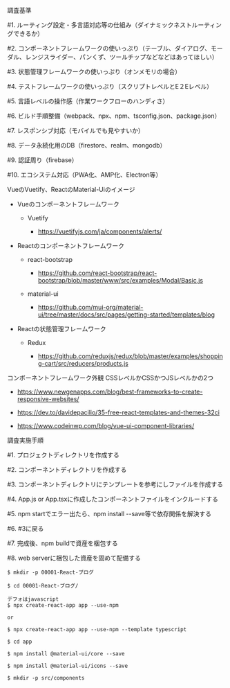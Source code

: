 調査基準

#1. ルーティング設定・多言語対応等の仕組み（ダイナミックネストルーティングできるか）

#2. コンポーネントフレームワークの使いっぷり（テーブル、ダイアログ、モーダル、レンジスライダー、パンくず、ツールチップなどなどはあってほしい）

#3. 状態管理フレームワークの使いっぷり（オンメモリの場合）

#4. テストフレームワークの使いっぷり（スクリプトレベルとE２Eレベル）

#5. 言語レベルの操作感（作業ワークフローのハンディさ）

#6. ビルド手順整備（webpack、npx、npm、tsconfig.json、package.json）

#7. レスポンシブ対応（モバイルでも見やすいか）

#8. データ永続化用のDB（firestore、realm、mongodb）

#9. 認証周り（firebase）

#10. エコシステム対応（PWA化、AMP化、Electron等）

VueのVuetify、ReactのMaterial-Uiのイメージ

- Vueのコンポーネントフレームワーク

  - Vuetify

    - https://vuetifyjs.com/ja/components/alerts/

- Reactのコンポーネントフレームワーク

  - react-bootstrap

    - https://github.com/react-bootstrap/react-bootstrap/blob/master/www/src/examples/Modal/Basic.js

  - material-ui

    - https://github.com/mui-org/material-ui/tree/master/docs/src/pages/getting-started/templates/blog

- Reactの状態管理フレームワーク

  - Redux
    
    - https://github.com/reduxjs/redux/blob/master/examples/shopping-cart/src/reducers/products.js

コンポーネントフレームワーク外観 CSSレベルかCSSかつJSレベルかの2つ

  - https://www.newgenapps.com/blog/best-frameworks-to-create-responsive-websites/

  - https://dev.to/davidepacilio/35-free-react-templates-and-themes-32ci
  
  - https://www.codeinwp.com/blog/vue-ui-component-libraries/

調査実施手順

#1. プロジェクトディレクトリを作成する

#2. コンポーネントディレクトリを作成する

#3. コンポーネントディレクトリにテンプレートを参考にしファイルを作成する

#4. App.js or App.tsxに作成したコンポーネントファイルをインクルードする

#5. npm startでエラー出たら、npm install --save等で依存関係を解決する

#6. #3に戻る

#7. 完成後、npm buildで資産を梱包する

#8. web serverに梱包した資産を固めて配備する

```
$ mkdir -p 00001-React-ブログ

$ cd 00001-React-ブログ/

デフォはjavascript
$ npx create-react-app app --use-npm

or

$ npx create-react-app app --use-npm --template typescript

$ cd app

$ npm install @material-ui/core --save

$ npm install @material-ui/icons --save

$ mkdir -p src/components
```
